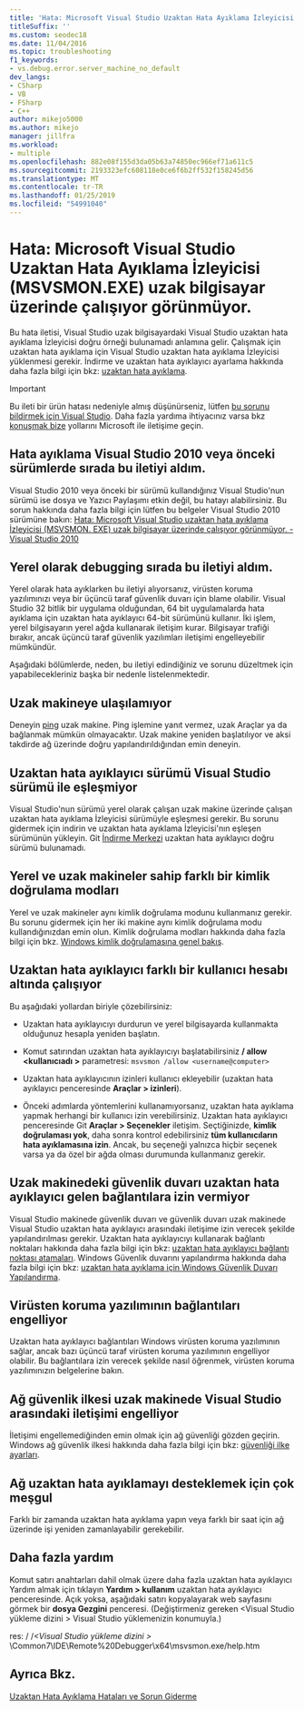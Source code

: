 ```yaml
---
title: 'Hata: Microsoft Visual Studio Uzaktan Hata Ayıklama İzleyicisi (MSVSMON.EXE) uzak bilgisayar üzerinde çalışıyor görünmüyor.'
titleSuffix: ''
ms.custom: seodec18
ms.date: 11/04/2016
ms.topic: troubleshooting
f1_keywords:
- vs.debug.error.server_machine_no_default
dev_langs:
- CSharp
- VB
- FSharp
- C++
author: mikejo5000
ms.author: mikejo
manager: jillfra
ms.workload:
- multiple
ms.openlocfilehash: 882e08f155d3da05b63a74850ec966ef71a611c5
ms.sourcegitcommit: 2193323efc608118e0ce6f6b2ff532f158245d56
ms.translationtype: MT
ms.contentlocale: tr-TR
ms.lasthandoff: 01/25/2019
ms.locfileid: "54991040"
---
```

# <a name="error-the-microsoft-visual-studio-remote-debugging-monitor-msvsmonexe-does-not-appear-to-be-running-on-the-remote-computer"></a>Hata: Microsoft Visual Studio Uzaktan Hata Ayıklama İzleyicisi (MSVSMON.EXE) uzak bilgisayar üzerinde çalışıyor görünmüyor.
Bu hata iletisi, Visual Studio uzak bilgisayardaki Visual Studio uzaktan hata ayıklama İzleyicisi doğru örneği bulunamadı anlamına gelir. Çalışmak için uzaktan hata ayıklama için Visual Studio uzaktan hata ayıklama İzleyicisi yüklenmesi gerekir. İndirme ve uzaktan hata ayıklayıcı ayarlama hakkında daha fazla bilgi için bkz: [uzaktan hata ayıklama](../debugger/remote-debugging.md).  
  
> [!IMPORTANT]
>  Bu ileti bir ürün hatası nedeniyle almış düşünürseniz, lütfen [bu sorunu bildirmek için Visual Studio](../ide/how-to-report-a-problem-with-visual-studio-2017.md). Daha fazla yardıma ihtiyacınız varsa bkz [konuşmak bize](../ide/talk-to-us.md) yollarını Microsoft ile iletişime geçin.  
  
## <a name="i-got-this-message-while-i-was-debugging-in-visual-studio-2010-or-earlier"></a>Hata ayıklama Visual Studio 2010 veya önceki sürümlerde sırada bu iletiyi aldım.  
 Visual Studio 2010 veya önceki bir sürümü kullandığınız Visual Studio'nun sürümü ise dosya ve Yazıcı Paylaşımı etkin değil, bu hatayı alabilirsiniz. Bu sorun hakkında daha fazla bilgi için lütfen bu belgeler Visual Studio 2010 sürümüne bakın: [Hata: Microsoft Visual Studio uzaktan hata ayıklama İzleyicisi (MSVSMON. EXE) uzak bilgisayar üzerinde çalışıyor görünmüyor. -Visual Studio 2010](https://docs.microsoft.com/previous-versions/visualstudio/visual-studio-2010/ms164726(v=vs.100))  
  
## <a name="i-got-this-message-while-i-was-debugging-locally"></a>Yerel olarak debugging sırada bu iletiyi aldım.  
 Yerel olarak hata ayıklarken bu iletiyi alıyorsanız, virüsten koruma yazılımınızı veya bir üçüncü taraf güvenlik duvarı için blame olabilir. Visual Studio 32 bitlik bir uygulama olduğundan, 64 bit uygulamalarda hata ayıklama için uzaktan hata ayıklayıcı 64-bit sürümünü kullanır. İki işlem, yerel bilgisayarın yerel ağda kullanarak iletişim kurar. Bilgisayar trafiği bırakır, ancak üçüncü taraf güvenlik yazılımları iletişimi engelleyebilir mümkündür.  
  
 Aşağıdaki bölümlerde, neden, bu iletiyi edindiğiniz ve sorunu düzeltmek için yapabilecekleriniz başka bir nedenle listelenmektedir.  
  
## <a name="the-remote-machine-is-not-reachable"></a>Uzak makineye ulaşılamıyor  
 Deneyin [ping](/previous-versions/windows/it-pro/windows-server-2008-R2-and-2008/ee624059(v=ws.10)) uzak makine. Ping işlemine yanıt vermez, uzak Araçlar ya da bağlanmak mümkün olmayacaktır. Uzak makine yeniden başlatılıyor ve aksi takdirde ağ üzerinde doğru yapılandırıldığından emin deneyin.  
  
## <a name="the-version-of-the-remote-debugger-doesnt-match-the-version-of-visual-studio"></a>Uzaktan hata ayıklayıcı sürümü Visual Studio sürümü ile eşleşmiyor  
 Visual Studio'nun sürümü yerel olarak çalışan uzak makine üzerinde çalışan uzaktan hata ayıklama İzleyicisi sürümüyle eşleşmesi gerekir. Bu sorunu gidermek için indirin ve uzaktan hata ayıklama İzleyicisi'nın eşleşen sürümünün yükleyin. Git [İndirme Merkezi](http://www.microsoft.com/en-us/download) uzaktan hata ayıklayıcı doğru sürümü bulunamadı.  
  
## <a name="the-local-and-remote-machines-have-different-authentication-modes"></a>Yerel ve uzak makineler sahip farklı bir kimlik doğrulama modları  
 Yerel ve uzak makineler aynı kimlik doğrulama modunu kullanmanız gerekir. Bu sorunu gidermek için her iki makine aynı kimlik doğrulama modu kullandığınızdan emin olun. Kimlik doğrulama modları hakkında daha fazla bilgi için bkz. [Windows kimlik doğrulamasına genel bakış](/previous-versions/windows/it-pro/windows-server-2012-R2-and-2012/hh831472(v=ws.11)).  
  
## <a name="the-remote-debugger-is-running-under-a-different-user-account"></a>Uzaktan hata ayıklayıcı farklı bir kullanıcı hesabı altında çalışıyor  
 Bu aşağıdaki yollardan biriyle çözebilirsiniz:  
  
-   Uzaktan hata ayıklayıcıyı durdurun ve yerel bilgisayarda kullanmakta olduğunuz hesapla yeniden başlatın.  
  
-   Komut satırından uzaktan hata ayıklayıcıyı başlatabilirsiniz **/ allow \<kullanıcıadı >** parametresi: `msvsmon /allow <username@computer>`  
  
-   Uzaktan hata ayıklayıcının izinleri kullanıcı ekleyebilir (uzaktan hata ayıklayıcı penceresinde **Araçlar > izinleri**).  
  
-   Önceki adımlarda yöntemlerini kullanamıyorsanız, uzaktan hata ayıklama yapmak herhangi bir kullanıcı izin verebilirsiniz. Uzaktan hata ayıklayıcı penceresinde Git **Araçlar > Seçenekler** iletişim. Seçtiğinizde, **kimlik doğrulaması yok**, daha sonra kontrol edebilirsiniz **tüm kullanıcıların hata ayıklamasına izin**. Ancak, bu seçeneği yalnızca hiçbir seçenek varsa ya da özel bir ağda olması durumunda kullanmanız gerekir.  
  
## <a name="the-firewall-on-the-remote-machine-doesnt-allow-incoming-connections-to-the-remote-debugger"></a>Uzak makinedeki güvenlik duvarı uzaktan hata ayıklayıcı gelen bağlantılara izin vermiyor  
 Visual Studio makinede güvenlik duvarı ve güvenlik duvarı uzak makinede Visual Studio uzaktan hata ayıklayıcı arasındaki iletişime izin verecek şekilde yapılandırılması gerekir. Uzaktan hata ayıklayıcıyı kullanarak bağlantı noktaları hakkında daha fazla bilgi için bkz: [uzaktan hata ayıklayıcı bağlantı noktası atamaları](../debugger/remote-debugger-port-assignments.md). Windows Güvenlik duvarını yapılandırma hakkında daha fazla bilgi için bkz: [uzaktan hata ayıklama için Windows Güvenlik Duvarı Yapılandırma](../debugger/configure-the-windows-firewall-for-remote-debugging.md).  
  
## <a name="anti-virus-software-is-blocking-the-connections"></a>Virüsten koruma yazılımının bağlantıları engelliyor  
 Uzaktan hata ayıklayıcı bağlantıları Windows virüsten koruma yazılımının sağlar, ancak bazı üçüncü taraf virüsten koruma yazılımının engelliyor olabilir. Bu bağlantılara izin verecek şekilde nasıl öğrenmek, virüsten koruma yazılımınızın belgelerine bakın.  
  
## <a name="network-security-policy-is-blocking-communication-between-the-remote-machine-and-visual-studio"></a>Ağ güvenlik ilkesi uzak makinede Visual Studio arasındaki iletişimi engelliyor  
 İletişimi engellemediğinden emin olmak için ağ güvenliği gözden geçirin. Windows ağ güvenlik ilkesi hakkında daha fazla bilgi için bkz: [güvenliği ilke ayarları](/windows/device-security/security-policy-settings/security-policy-settings).  
  
## <a name="the-network-is-too-busy-to-support-remote-debugging"></a>Ağ uzaktan hata ayıklamayı desteklemek için çok meşgul  
 Farklı bir zamanda uzaktan hata ayıklama yapın veya farklı bir saat için ağ üzerinde işi yeniden zamanlayabilir gerekebilir.  
  
## <a name="more-help"></a>Daha fazla yardım  
 Komut satırı anahtarları dahil olmak üzere daha fazla uzaktan hata ayıklayıcı Yardım almak için tıklayın **Yardım > kullanım** uzaktan hata ayıklayıcı penceresinde. Açık yoksa, aşağıdaki satırı kopyalayarak web sayfasını görmek bir **dosya Gezgini** penceresi. (Değiştirmeniz gereken \<Visual Studio yükleme dizini > Visual Studio yüklemenizin konumuyla.)  
  
 res: / /*\<Visual Studio yükleme dizini >* \Common7\IDE\Remote%20Debugger\x64\msvsmon.exe/help.htm  
  
## <a name="see-also"></a>Ayrıca Bkz.  
 [Uzaktan Hata Ayıklama Hataları ve Sorun Giderme](../debugger/remote-debugging-errors-and-troubleshooting.md)
